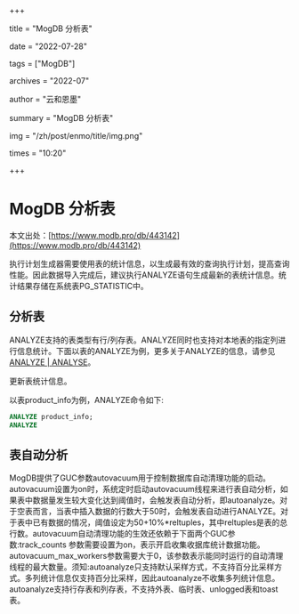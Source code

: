 +++

title = "MogDB 分析表" 

date = "2022-07-28" 

tags = ["MogDB"] 

archives = "2022-07" 

author = "云和恩墨" 

summary = "MogDB 分析表"

img = "/zh/post/enmo/title/img.png" 

times = "10:20"

+++

# MogDB 分析表

本文出处：[https://www.modb.pro/db/443142](https://www.modb.pro/db/443142)

执行计划生成器需要使用表的统计信息，以生成最有效的查询执行计划，提高查询性能。因此数据导入完成后，建议执行ANALYZE语句生成最新的表统计信息。统计结果存储在系统表PG_STATISTIC中。

## 分析表

ANALYZE支持的表类型有行/列存表。ANALYZE同时也支持对本地表的指定列进行信息统计。下面以表的ANALYZE为例，更多关于ANALYZE的信息，请参见[ANALYZE | ANALYSE](https://docs.mogdb.io/zh/mogdb/v3.0/ANALYZE-ANALYSE)。

更新表统计信息。

以表product_info为例，ANALYZE命令如下:

```sql
ANALYZE product_info; 
ANALYZE
```

## 表自动分析

MogDB提供了GUC参数autovacuum用于控制数据库自动清理功能的启动。autovacuum设置为on时，系统定时启动autovacuum线程来进行表自动分析，如果表中数据量发生较大变化达到阈值时，会触发表自动分析，即autoanalyze。对于空表而言，当表中插入数据的行数大于50时，会触发表自动进行ANALYZE。对于表中已有数据的情况，阈值设定为50+10%*reltuples，其中reltuples是表的总行数。autovacuum自动清理功能的生效还依赖于下面两个GUC参数:track_counts 参数需要设置为on，表示开启收集收据库统计数据功能。autovacuum_max_workers参数需要大于0，该参数表示能同时运行的自动清理线程的最大数量。须知:autoanalyze只支持默认采样方式，不支持百分比采样方式。多列统计信息仅支持百分比采样，因此autoanalyze不收集多列统计信息。autoanalyze支持行存表和列存表，不支持外表、临时表、unlogged表和toast表。
